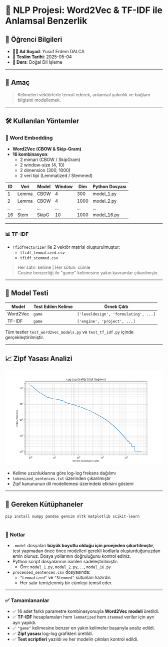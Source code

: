 # 📘 NLP Projesi: Word2Vec & TF-IDF ile Anlamsal Benzerlik

## 👤 Öğrenci Bilgileri

- **👨‍🎓 Ad Soyad**: Yusuf Erdem DALCA  
- **📅 Teslim Tarihi**: 2025-05-04  
- **🧪 Ders**: Doğal Dil İşleme

---


## 🎯 Amaç

> Kelimeleri vektörlerle temsil ederek, anlamsal yakınlık ve bağlam bilgisini modellemek.

---

## 🛠️ Kullanılan Yöntemler

### 🔡 Word Embedding

- **Word2Vec (CBOW & Skip-Gram)**
- **16 kombinasyon**:
  - 2 mimari (CBOW / SkipGram)
  - 2 window-size (4, 10)
  - 2 dimension (300, 1000)
  - 2 veri tipi (Lemmatized / Stemmed)

| ID | Veri | Model | Window | Dim | Python Dosyası |
|----|------|-------|--------|-----|----------------|
| 1  | Lemma | CBOW  | 4      | 300 | model_1.py     |
| 2  | Lemma | CBOW  | 4      | 1000| model_2.py     |
| .. | ...   | ...   | ...    | ... | ...            |
| 16 | Stem  | SkipG | 10     | 1000| model_16.py    |

---

### 📊 TF-IDF

- `TfidfVectorizer` ile 2 vektör matrisi oluşturulmuştur:
  - `tfidf_lemmatized.csv`
  - `tfidf_stemmed.csv`

> Her satır: kelime | Her sütun: cümle  
> Cosine benzerliği ile "game" kelimesine yakın kavramlar çıkarılmıştır.

---

## 🔬 Model Testi

| Model | Test Edilen Kelime | Örnek Çıktı |
|-------|---------------------|-------------|
| Word2Vec | `game` | `['leveldesign', 'formulating', ...]` |
| TF-IDF  | `game` | `['engine', 'project', ...]` |

Tüm testler `test_word2vec_models.py` ve `test_tf_idf.py` içinde gerçekleştirilmiştir.

---

## 📈 Zipf Yasası Analizi

![Zipf Dağılımı](test_outputs/zipf_word_length_loglog.png)

- Kelime uzunluklarına göre log-log frekans dağılımı
- `tokenized_sentences.txt` üzerinden çıkarılmıştır
- Zipf kanununun dil modellemesi üzerindeki etkisini gösterir

---

## 🧩 Gereken Kütüphaneler

```bash
pip install numpy pandas gensim nltk matplotlib scikit-learn
 
```

### 📌 Notlar
- `.model` dosyaları **büyük boyutlu olduğu için proejeden çıkartılmıştır**, test yapmadan önce önce modelleri gerekli kodlarla oluşturduğunuzdan emin olunuz. Dosya yollarının doğruluğunu kontrol ediniz.
- Python script dosyalarının isimleri sadeleştirilmiştir:
  - Örn: `model_1.py`, `model_2.py`, ..., `model_16.py`
- `processed_sentences.csv` dosyasında:
  - `"Lemmatized"` ve `"Stemmed"` sütunları hazırdır.
  - Her satır temizlenmiş bir cümleyi temsil eder.

---

### ✅ Tamamlananlar
- ✅ 16 adet farklı parametre kombinasyonuyla **Word2Vec modeli** üretildi.
- ✅ **TF-IDF** hesaplamaları hem `lemmatized` hem `stemmed` veriler için ayrı ayrı yapıldı.
- ✅ `"game"` kelimesine benzer en yakın kelimeler başarıyla analiz edildi.
- ✅ **Zipf yasası** log-log grafikleri üretildi.
- ✅ **Test scriptleri** yazıldı ve her modelin çıktıları kontrol edildi.